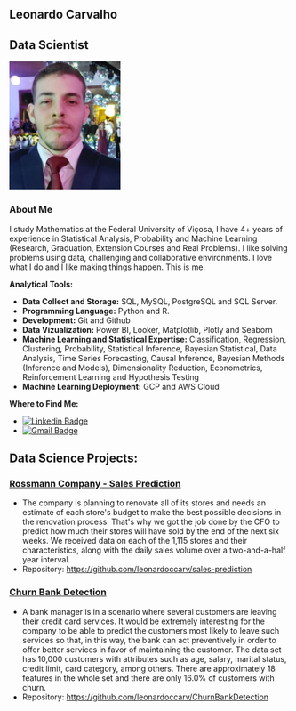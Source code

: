 
## Leonardo Carvalho 

## Data Scientist

<p align='center'>
<div class="cat">
    <img src="picture.jpeg" width=200px/>
</div>
</p>

### About Me
I study Mathematics at the Federal University of Viçosa, I have 4+ years of experience in Statistical Analysis, Probability and Machine Learning (Research, Graduation, Extension Courses and Real Problems). I like solving problems using data, challenging and collaborative environments. I love what I do and I like making things happen. This is me.


**Analytical Tools:**

* **Data Collect and Storage:** SQL, MySQL, PostgreSQL and SQL Server.
* **Programming Language:** Python and R.
* **Development:** Git and Github
* **Data Vizualization:** Power BI, Looker, Matplotlib, Plotly and Seaborn
* **Machine Learning and Statistical Expertise:** Classification, Regression, Clustering, Probability, Statistical Inference, Bayesian Statistical, Data Analysis, Time Series Forecasting, Causal Inference, Bayesian Methods (Inference and Models), Dimensionality Reduction, Econometrics, Reinforcement Learning and Hypothesis Testing
* **Machine Learning Deployment:** GCP and AWS Cloud
    
**Where to Find Me:**

* [![Linkedin Badge](https://img.shields.io/badge/-Linkedin-blue?style=flat-square&logo=Linkedin&logoColor=white&link=https://www.linkedin.com/in/leonardo-carvalho-a05408201/)](https://www.linkedin.com/in/leonardo-carvalho-a05408201/)
* [![Gmail Badge](https://img.shields.io/badge/-leofacebook17@gmail.com-c14438?style=flat-square&logo=Gmail&logoColor=white&link=mailto:leofacebook17@gmail.com)](mailto:leofacebook17@gmail.com)




## Data Science Projects:

### [Rossmann Company - Sales Prediction](https://github.com/leonardoccarv/sales-prediction)
  * The company is planning to renovate all of its stores and needs an estimate of each store's budget to make the best possible decisions in the renovation process. That's why we got the job done by the CFO to predict how much their stores will have sold by the end of the next six weeks. We received data on each of the 1,115 stores and their characteristics, along with the daily sales volume over a two-and-a-half year interval.
  * Repository: https://github.com/leonardoccarv/sales-prediction
  
### [Churn Bank Detection](https://github.com/leonardoccarv/ChurnBankDetection)
  * A bank manager is in a scenario where several customers are leaving their credit card services. It would be extremely interesting for the company to be able to predict the customers most likely to leave such services so that, in this way, the bank can act preventively in order to offer better services in favor of maintaining the customer. The data set has 10,000 customers with attributes such as age, salary, marital status, credit limit, card category, among others. There are approximately 18 features in the whole set and there are only 16.0% of customers with churn.
  * Repository: https://github.com/leonardoccarv/ChurnBankDetection
